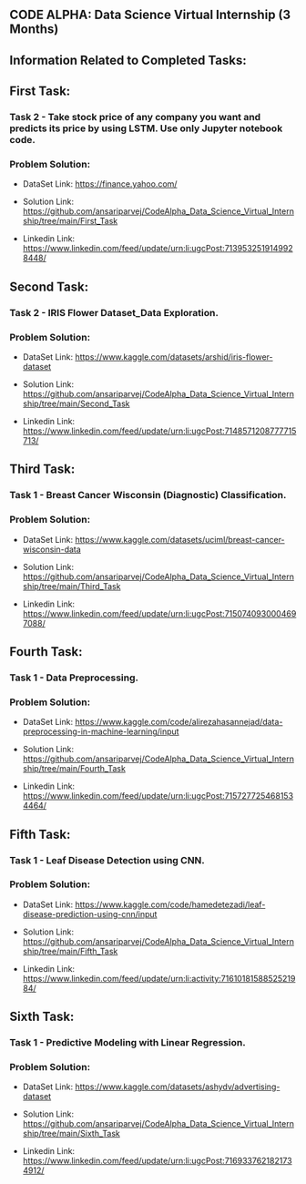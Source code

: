 ## CODE ALPHA: Data Science Virtual Internship (3 Months)

## Information Related to Completed Tasks:

## First Task:

### Task 2 - Take stock price of any company you want and predicts its price by using LSTM. Use only Jupyter notebook code.

### Problem Solution:

- DataSet Link: https://finance.yahoo.com/

- Solution Link: https://github.com/ansariparvej/CodeAlpha_Data_Science_Virtual_Internship/tree/main/First_Task

- Linkedin Link: https://www.linkedin.com/feed/update/urn:li:ugcPost:7139532519149928448/

## Second Task:

### Task 2 - IRIS Flower Dataset_Data Exploration.

### Problem Solution:

- DataSet Link: https://www.kaggle.com/datasets/arshid/iris-flower-dataset

- Solution Link: https://github.com/ansariparvej/CodeAlpha_Data_Science_Virtual_Internship/tree/main/Second_Task

- Linkedin Link: https://www.linkedin.com/feed/update/urn:li:ugcPost:7148571208777715713/

## Third Task:

### Task 1 - Breast Cancer Wisconsin (Diagnostic) Classification.

### Problem Solution:

- DataSet Link: https://www.kaggle.com/datasets/uciml/breast-cancer-wisconsin-data

- Solution Link: https://github.com/ansariparvej/CodeAlpha_Data_Science_Virtual_Internship/tree/main/Third_Task

- Linkedin Link: https://www.linkedin.com/feed/update/urn:li:ugcPost:7150740930004697088/

## Fourth Task:

### Task 1 - Data Preprocessing.

### Problem Solution:

- DataSet Link: https://www.kaggle.com/code/alirezahasannejad/data-preprocessing-in-machine-learning/input

- Solution Link: https://github.com/ansariparvej/CodeAlpha_Data_Science_Virtual_Internship/tree/main/Fourth_Task

- Linkedin Link: https://www.linkedin.com/feed/update/urn:li:ugcPost:7157277254681534464/

## Fifth Task:

### Task 1 - Leaf Disease Detection using CNN.

### Problem Solution:

- DataSet Link: https://www.kaggle.com/code/hamedetezadi/leaf-disease-prediction-using-cnn/input

- Solution Link: https://github.com/ansariparvej/CodeAlpha_Data_Science_Virtual_Internship/tree/main/Fifth_Task

- Linkedin Link: https://www.linkedin.com/feed/update/urn:li:activity:7161018158852521984/

## Sixth Task:

### Task 1 - Predictive Modeling with Linear Regression.

### Problem Solution:

- DataSet Link: https://www.kaggle.com/datasets/ashydv/advertising-dataset

- Solution Link: https://github.com/ansariparvej/CodeAlpha_Data_Science_Virtual_Internship/tree/main/Sixth_Task

- Linkedin Link: https://www.linkedin.com/feed/update/urn:li:ugcPost:7169337621821734912/
